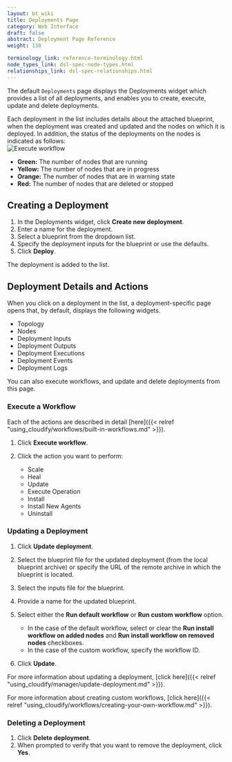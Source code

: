 ```yaml
---
layout: bt_wiki
title: Deployments Page
category: Web Interface
draft: false
abstract: Deployment Page Reference
weight: 130

terminology_link: reference-terminology.html
node_types_link: dsl-spec-node-types.html
relationships_link: dsl-spec-relationships.html
---
```



The default `Deployments` page displays the Deployments widget which provides a list of all deployments, and enables you to create, execute, update and delete deployments.

Each deployment in the list includes details about the attached blueprint, when the deployment was created and updated and the nodes on which it is deployed. In addition, the status of the deployments on the nodes is indicated as follows:<br>
![Execute workflow]( /images/ui/deploymentActions/node_statuses.png )

* **Green:** The number of nodes that are running
* **Yellow:** The number of nodes that are in progress
* **Orange:** The number of nodes that are in warning state
* **Red:** The number of nodes that are deleted or stopped

## Creating a Deployment

1. In the Deployments widget, click **Create new deployment**.
2. Enter a name for the deployment.
3. Select a blueprint from the dropdown list.
4. Specify the deployment inputs for the blueprint or use the defaults.
5. Click **Deploy**.

The deployment is added to the list.



## Deployment Details and Actions
When you click on a deployment in the list, a deployment-specific page opens that, by default, displays the following widgets. 

* Topology
* Nodes
* Deployment Inputs
* Deployment Outputs
* Deployment Executions
* Deployment Events
* Deployment Logs

You can also execute workflows, and update and delete deployments from this page.<br/>


### Execute a Workflow

Each of the actions are described in detail [here]({{< relref "using_cloudify/workflows/built-in-workflows.md" >}}).

 1. Click **Execute workflow**.
 2. Click the action you want to perform:   

    * Scale
    * Heal
    * Update
    * Execute Operation
    * Install
    * Install New Agents
    * Uninstall 

### Updating a Deployment

1. Click **Update deployment**.
2. Select the blueprint file for the updated deployment (from the local blueprint archive) or specify the URL of the remote archive in which the blueprint is located.
3. Select the inputs file for the blueprint.
4. Provide a name for the updated blueprint.
5. Select either the **Run default workflow** or **Run custom workflow** option.   
   
   * In the case of the default workflow, select or clear the **Run install workflow on added nodes** and **Run install workflow on removed nodes** checkboxes.
   * In the case of the custom workflow, specify the workflow ID.

 6. Click **Update**.

 For more information about updating a deployment, [click here]({{< relref "using_cloudify/manager/update-deployment.md" >}}).

 For more information about creating custom workflows, [click here]({{< relref "using_cloudify/workflows/creating-your-own-workflow.md" >}}).

### Deleting a Deployment

1. Click **Delete deployment**.
2. When prompted to verify that you want to remove the deployment, click **Yes**.


